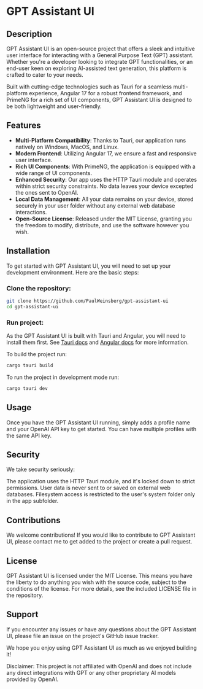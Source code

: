 # GPT Assistant UI

## Description

GPT Assistant UI is an open-source project that offers a sleek and intuitive user interface for interacting with a General Purpose Text (GPT) assistant. Whether you're a developer looking to integrate GPT functionalities, or an end-user keen on exploring AI-assisted text generation, this platform is crafted to cater to your needs.

Built with cutting-edge technologies such as Tauri for a seamless multi-platform experience, Angular 17 for a robust frontend framework, and PrimeNG for a rich set of UI components, GPT Assistant UI is designed to be both lightweight and user-friendly.

## Features

- __Multi-Platform Compatibility__: Thanks to Tauri, our application runs natively on Windows, MacOS, and Linux.
- __Modern Frontend__: Utilizing Angular 17, we ensure a fast and responsive user interface.
- __Rich UI Components__: With PrimeNG, the application is equipped with a wide range of UI components.
- __Enhanced Security__: Our app uses the HTTP Tauri module and operates within strict security constraints. No data leaves your device excepted the ones sent to OpenAI.
- __Local Data Management__: All your data remains on your device, stored securely in your user folder without any external web database interactions.
- __Open-Source License__: Released under the MIT License, granting you the freedom to modify, distribute, and use the software however you wish.

## Installation

To get started with GPT Assistant UI, you will need to set up your development environment. Here are the basic steps:

### Clone the repository:

```bash
git clone https://github.com/PaulWeinsberg/gpt-assistant-ui
cd gpt-assistant-ui
```

### Run project:

As the GPT Assistant UI is built with Tauri and Angular, you will need to install them first.
See [Tauri docs](https://tauri.app/v1/guides/) and [Angular docs](https://angular.dev) for more information.

To build the project run:

```bash
cargo tauri build
```

To run the project in development mode run:

```bash
cargo tauri dev
```

## Usage

Once you have the GPT Assistant UI running, simply adds a profile name and your OpenAI API key to get started. You can have multiple profiles with the same API key.

## Security

We take security seriously:

The application uses the HTTP Tauri module, and it's locked down to strict permissions.
User data is never sent to or saved on external web databases.
Filesystem access is restricted to the user's system folder only in the app subfolder.

## Contributions

We welcome contributions! If you would like to contribute to GPT Assistant UI, please contact me to get added to the project or create a pull request.

## License

GPT Assistant UI is licensed under the MIT License. This means you have the liberty to do anything you wish with the source code, subject to the conditions of the license. For more details, see the included LICENSE file in the repository.

## Support

If you encounter any issues or have any questions about the GPT Assistant UI, please file an issue on the project's GitHub issue tracker.

We hope you enjoy using GPT Assistant UI as much as we enjoyed building it!

Disclaimer: This project is not affiliated with OpenAI and does not include any direct integrations with GPT or any other proprietary AI models provided by OpenAI.
